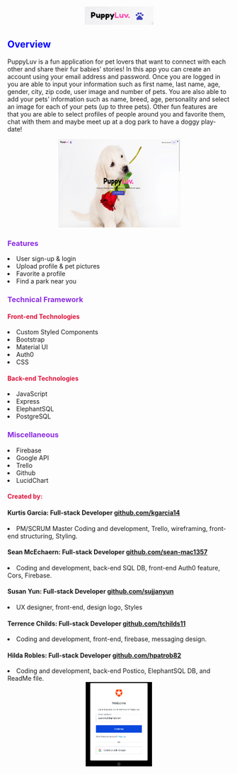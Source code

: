 <div style="text-align:center">
    <img width="155" height="" src="PuppyLuv_Logo.png">
</div>

<!-- <h2 style="text-align:center">PuppyLuv</h2> -->
<h2 style="color:blue">Overview</h2>


<p>PuppyLuv is a fun application for pet lovers that want to connect with each other and share their fur babies’ stories! In this app you can create an account using your email address and password. Once you are logged in you are able to input your information
    such as first name, last name, age, gender, city, zip code, user image and number of pets. You are also able to add your pets’ information such as name, breed, age, personality and select an image for each of your pets (up to three pets). Other
    fun features are that you are able to select profiles of people around you and favorite them, chat with them and maybe meet up at a dog park to have a doggy play-date!</p>
<div style="text-align:center">
    <img width="275" height="200px" src="PuppyLuv.png">
</div>
<h3 style="color:blueviolet">Features</h3>

<li>User sign-up & login</li>
<li>Upload profile & pet pictures</li>
<li>Favorite a profile </li>
<li>Find a park near you</li>



<h3 style="color:blueviolet">Technical Framework</h3>
<h4 style="color:crimson">Front-end Technologies</h4>
<li>Custom Styled Components</li>
<li>Bootstrap</li>
<li>Material UI</li>
<li>Auth0</li>
<li>CSS </li>

<h4 style="color:crimson">Back-end Technologies</h4>

<li>JavaScript</li>
<li>Express</li>
<li>ElephantSQL</li>
<li>PostgreSQL</li>

<h3 style="color:blueviolet">Miscellaneous</h3>
<li>Firebase</li>
<li>Google API</li>
<li>Trello</li>
<li>Github</li>
<li>LucidChart</li>


<h4 style="color:crimson">Created by:</h4>

<h4>Kurtis Garcia: Full-stack Developer
    <a href="https://github.com/kgarcia14">github.com/kgarcia14</a>
</h4>

<li>PM/SCRUM Master Coding and development, Trello, wireframing, front-end structuring, Styling.
</li>

<h4>Sean McEchaern: Full-stack Developer
    <a href="https://github.com/sean-mac1357">github.com/sean-mac1357</a>
</h4>
<li>
    Coding and development, back-end SQL DB, front-end Auth0 feature, Cors, Firebase.
</li>
<h4>Susan Yun: Full-stack Developer
    <a href="https://github.com/sujjanyun">github.com/sujjanyun</a>
</h4>
<li>
    UX designer, front-end, design logo, Styles
</li>

<h4>Terrence Childs: Full-stack Developer
    <a href="https://github.com/tchilds11">github.com/tchilds11</a>
</h4>
<li>
    Coding and development, front-end, firebase, messaging design.
</li>

<h4>Hilda Robles: Full-stack Developer
    <a href="https://github.com/hpatrob82">github.com/hpatrob82</a>
</h4>
<li>
    Coding and development, back-end Postico, ElephantSQL DB, and ReadMe file.
</li>


<div style="text-align:center">
    <img width="150" src="PuppyAuth.png">
</div>

